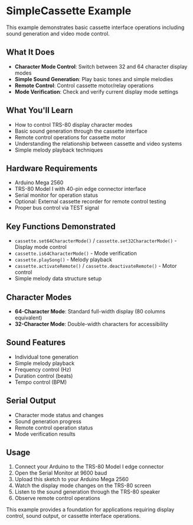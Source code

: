 # SimpleCassette Example

This example demonstrates basic cassette interface operations including sound generation and video mode control.

## What It Does

- **Character Mode Control**: Switch between 32 and 64 character display modes
- **Simple Sound Generation**: Play basic tones and simple melodies
- **Remote Control**: Control cassette motor/relay operations
- **Mode Verification**: Check and verify current display mode settings

## What You'll Learn

- How to control TRS-80 display character modes
- Basic sound generation through the cassette interface
- Remote control operations for cassette motor
- Understanding the relationship between cassette and video systems
- Simple melody playback techniques

## Hardware Requirements

- Arduino Mega 2560
- TRS-80 Model I with 40-pin edge connector interface
- Serial monitor for operation status
- Optional: External cassette recorder for remote control testing
- Proper bus control via TEST signal

## Key Functions Demonstrated

- `cassette.set64CharacterMode()` / `cassette.set32CharacterMode()` - Display mode control
- `cassette.is64CharacterMode()` - Mode verification
- `cassette.playSong()` - Melody playback
- `cassette.activateRemote()` / `cassette.deactivateRemote()` - Motor control
- Simple melody data structure setup

## Character Modes

- **64-Character Mode**: Standard full-width display (80 columns equivalent)
- **32-Character Mode**: Double-width characters for accessibility

## Sound Features

- Individual tone generation
- Simple melody playback
- Frequency control (Hz)
- Duration control (beats)
- Tempo control (BPM)

## Serial Output

- Character mode status and changes
- Sound generation progress
- Remote control operation status
- Mode verification results

## Usage

1. Connect your Arduino to the TRS-80 Model I edge connector
2. Open the Serial Monitor at 9600 baud
3. Upload this sketch to your Arduino Mega 2560
4. Watch the display mode changes on the TRS-80 screen
5. Listen to the sound generation through the TRS-80 speaker
6. Observe remote control operations

This example provides a foundation for applications requiring display control, sound output, or cassette interface operations.
